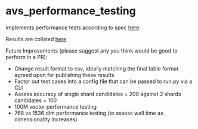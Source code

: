 # avs_performance_testing

Implements performance tests according to spec [here](https://docs.google.com/document/d/12TWR07_xx0VFkRL4Ie-MXcfEoHYf8qtf8ChLFiytjdk/edit#heading=h.chhxb36ff1ko).

Results are collated [here](https://docs.google.com/document/d/1dsulEFhYwj3MufTG3YM-ga94tBAxk8o8ID2iksOmYa4/edit)


Future Improvements (please suggest any you think would be good to perform in a PR):
- Change result format to csv, ideally matching the final table format agreed upon for publishing these results
- Factor out test cases into a config file that can be passed to run.py via a CLI
- Assess accuracy of single shard candidates = 200 against 2 shards candidates = 100
- 100M vector performance testing
- 768 vs 1536 dim performance testing (to assess wall time as dimensionality increases)
